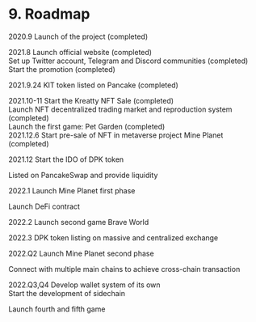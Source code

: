 # 9. Roadmap

2020.9               Launch of the project  (completed)

2021.8                Launch official website (completed)\
&#x20;                          Set up Twitter account, Telegram and Discord communities (completed)\
&#x20;                          Start the promotion (completed)

2021.9.24           KIT token listed on Pancake (completed)

2021.10-11          Start the Kreatty NFT Sale (completed)\
&#x20;                           Launch NFT decentralized trading market and reproduction system (completed)\
&#x20;                           Launch the first game: Pet Garden (completed)\
2021.12.6             Start pre-sale of NFT in metaverse project Mine Planet (completed)          &#x20;

2021.12                Start the IDO of DPK token

&#x20;                            Listed on PancakeSwap and provide liquidity

2022.1                  Launch Mine Planet first phase  &#x20;

&#x20;                            Launch DeFi contract

2022.2                 Launch second game Brave World

2022.3                 DPK token listing on massive and centralized exchange

2022.Q2              Launch Mine Planet second phase&#x20;

&#x20;                            Connect with multiple main chains to achieve cross-chain transaction

2022.Q3,Q4         Develop wallet system of its own\
&#x20;                             Start the development of sidechain

&#x20;                             Launch fourth and fifth game
